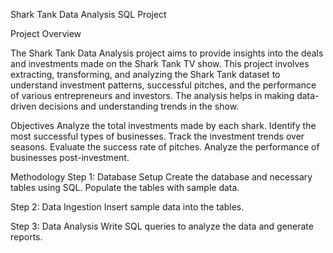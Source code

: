 Shark Tank Data Analysis SQL Project

Project Overview

The Shark Tank Data Analysis project aims to provide insights into the deals and investments made on the Shark Tank TV show. This project involves extracting,
transforming, and analyzing the Shark Tank dataset to understand investment patterns, successful pitches, and the performance of various entrepreneurs and investors.
The analysis helps in making data-driven decisions and understanding trends in the show.

Objectives
Analyze the total investments made by each shark.
Identify the most successful types of businesses.
Track the investment trends over seasons.
Evaluate the success rate of pitches.
Analyze the performance of businesses post-investment.

Methodology
Step 1: Database Setup
Create the database and necessary tables using SQL.
Populate the tables with sample data.

Step 2: Data Ingestion
Insert sample data into the tables.

Step 3: Data Analysis
Write SQL queries to analyze the data and generate reports.
